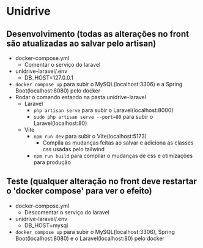# Unidrive

## Desenvolvimento (todas as alterações no front são atualizadas ao salvar pelo artisan)
- docker-compose.yml
    - Comentar o serviço do laravel
- unidrive-laravel/.env
    - DB_HOST=127.0.0.1
- `docker compose up` para subir o MySQL(localhost:3306) e a Spring Boot(localhost:8080) pelo docker
- Rodar o comando estando na pasta unidrive-laravel
    - Laravel 
        - `php artisan serve` para subir o Laravel(localhost:8000) 
        - `sudo php artisan serve --port=80` para subir o Laravel(localhost:80)
    - Vite
        - `npm run dev` para subir o Vite(localhost:5173)
            - Compila as mudanças feitas ao salvar e adiciona as classes css usadas pelo tailwind
        - `npm run build` para compilar o mudanças de css e otimizações para produção

## Teste (qualquer alteração no front deve restartar o 'docker compose' para ver o efeito)
- docker-compose.yml
    - Descomentar o serviço do laravel
- unidrive-laravel/.env
    - DB_HOST=mysql
- `docker compose up` para subir o MySQL(localhost:3306), Spring Boot(localhost:8080) e o Laravel(localhost:80) pelo docker